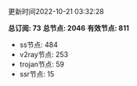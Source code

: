 更新时间2022-10-21 03:32:28

**总订阅: 73**
**总节点: 2046**
**有效节点: 811**
- ss节点: 484
- v2ray节点: 253
- trojan节点: 59
- ssr节点: 15
